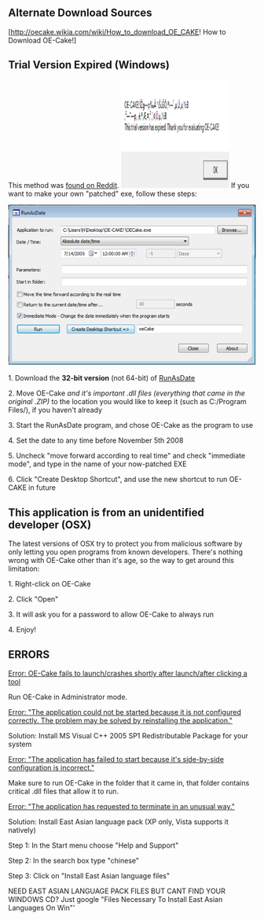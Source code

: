 ## Alternate Download Sources

\[<http://oecake.wikia.com/wiki/How_to_download_OE_CAKE>! How to Download OE-Cake!\]

## Trial Version Expired (Windows)

This method was [found on Reddit](https://www.reddit.com/r/oeCake/comments/3rr6lb/help/).
<img src="/images/3qAWUSV.png" title="fig:The problem some Windows users experience" width="220" height="220" alt="The problem some Windows users experience" />
If you want to make your own "patched" exe, follow these steps:

![An example setup for RunAsDate](/images/RunAsTime%20example.png "An example setup for RunAsDate")

1\. Download the **32-bit version** (not 64-bit) of [RunAsDate](http://www.nirsoft.net/utils/run_as_date.html)

2\. Move OE-Cake *and it's important .dll files (everything that came in the original .ZIP)* to the location you would like to keep it (such as C:/Program Files/), if you haven't already

3\. Start the RunAsDate program, and chose OE-Cake as the program to use

4\. Set the date to any time before November 5th 2008

5\. Uncheck "move forward according to real time" and check "immediate mode", and type in the name of your now-patched EXE

6\. Click "Create Desktop Shortcut", and use the new shortcut to run OE-CAKE in future

## This application is from an unidentified developer (OSX)

The latest versions of OSX try to protect you from malicious software by only letting you open programs from known developers. There's nothing wrong with OE-Cake other than it's age, so the way to get around this limitation:

1\. Right-click on OE-Cake

2\. Click "Open"

3\. It will ask you for a password to allow OE-Cake to always run

4\. Enjoy!

## ERRORS

<u>Error: OE-Cake fails to launch/crashes shortly after launch/after clicking a tool</u>

Run OE-Cake in Administrator mode.<span> </span>

<u>Error: "The application could not be started because it is not configured correctly. The problem may be solved by reinstalling the application."</u>

Solution: Install MS Visual C++ 2005 SP1 Redistributable Package for your system

<u>Error: "The application has failed to start because it's side-by-side configuration is incorrect."</u>

Make sure to run OE-Cake in the folder that it came in, that folder contains critical .dll files that allow it to run.<span> </span>

<u>Error: "The application has requested to terminate in an unusual way."</u>

Solution: Install East Asian language pack (XP only, Vista supports it natively)

Step 1: In the Start menu choose "Help and Support"

Step 2: In the search box type "chinese"

Step 3: Click on "Install East Asian language files"

NEED EAST ASIAN LANGUAGE PACK FILES BUT CANT FIND YOUR WINDOWS CD? Just google "Files Necessary To Install East Asian Languages On Win"'
